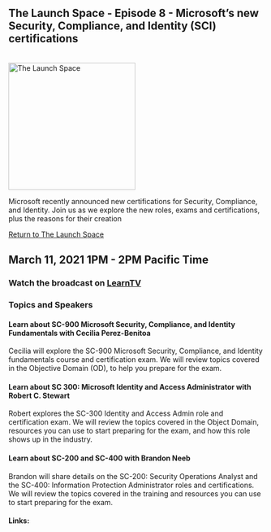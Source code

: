 ## The Launch Space - Episode 8 - Microsoft’s new  Security, Compliance, and Identity (SCI) certifications
<br/>
<img src="../media/LaunchSpace_Logo-Large_github.png" ant="launchspace logo" title="The Launch Space" width="250">

Microsoft recently announced new certifications for Security, Compliance, and Identity.  Join us as we explore the new roles, exams and certifications, plus the reasons for their creation

[Return to The Launch Space](../README.md)
<br/>

## March 11, 2021 1PM - 2PM Pacific Time

### Watch the broadcast on [LearnTV](http://aka.ms/learntv)

### Topics and Speakers

#### Learn about SC-900 Microsoft Security, Compliance, and Identity Fundamentals with Cecilia Perez-Benitoa
Cecilia will explore the SC-900 Microsoft Security, Compliance, and Identity fundamentals course and certification exam.  We will review topics covered in the Objective Domain (OD), to help you prepare for the exam.

#### Learn about SC 300: Microsoft Identity and Access Administrator with Robert C. Stewart
Robert explores the SC-300 Identity and Access Admin role and certification exam.  We will review the topics covered in the Object Domain, resources you can use to start preparing for the exam, and how this role shows up in the industry.

#### Learn about SC-200 and SC-400 with Brandon Neeb
Brandon will share details on the SC-200: Security Operations Analyst and the SC-400: Information Protection Administrator roles and certifications.  We will review the topics covered in the training and resources you can use to start preparing for the exam.

#### Links: 

